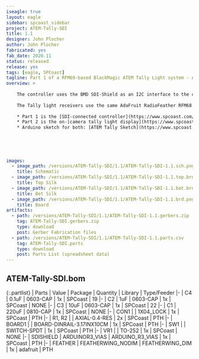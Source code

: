```yaml
---
iseagle: true
layout: eagle
sidebar: spcoast_sidebar
project: ATEM-Tally-SDI
title: 1.1
designer: John Plocher
author: John Plocher
fabricated: yes
fab_date: 2020.11
status: released
release: yes
tags: [eagle, SPCoast]
tagline: Part 1 of a RFM69-based BlackMagic ATEM Tally Light system - ATEM SDI Interface
overview: >
    
    The controller uses the BMD SDI-Shield as an I2C interface to the control signals embedded in the SDI video stream emitted by the ATEM switchers, connected to an AdaFruit RadioFeather AVR 32u4 RFM69 controller and an AdaFruit neopixel strip.  
    
    The Tally light receivers use the same AdaFruit RadioFeather RFM68 AVR 32U4 sticks with a NeoPixel strip that displays Red (LIVE), Green (PREVIEW) or dim Blue (operational, but not currently selected).
    
    * Part 1 is the [SDI-connected controller](https://www.spcoast.com/pages/ATEM-Tally-SDI.html)
    * Part 2 is the on-[camera tally light display](https://www.spcoast.com/pages/ATEM-Tally-Camera-Light.html)
    * Arduino sketch for both: [ATEM Tally Sketch](https://www.spcoast.com/pages/ATEMTallyLightRadio.html)
    
    
    
    
    
images:
  - image_path: /versions/ATEM-Tally-SDI/1.1/ATEM-Tally-SDI-1.1.sch.png
    title: Schematic
  - image_path: /versions/ATEM-Tally-SDI/1.1/ATEM-Tally-SDI-1.1.top.brd.png
    title: Top Silk
  - image_path: /versions/ATEM-Tally-SDI/1.1/ATEM-Tally-SDI-1.1.bot.brd.png
    title: Bot Silk
  - image_path: /versions/ATEM-Tally-SDI/1.1/ATEM-Tally-SDI-1.1.brd.png
    title: Board
artifacts:
  - path: /versions/ATEM-Tally-SDI/1.1/ATEM-Tally-SDI-1.1.gerbers.zip
    tag: ATEM-Tally-SDI.gerbers.zip
    type: download
    post: Gerber Fabrication files
  - path: /versions/ATEM-Tally-SDI/1.1/ATEM-Tally-SDI-1.1.parts.csv
    tag: ATEM-Tally-SDI.parts
    type: download
    post: Parts List (spreadsheet data)
---
```


## ATEM-Tally-SDI.bom

{:.partlist}
| Parts | Value | Package | Quantity | Library | Type/Feeder
|-
| C4 | 0.1uF | 0603-CAP | 1x | SPCoast | 19
|-
| C2 | 1uF | 0603-CAP | 1x | SPCoast | NONE
|-
| C3 | 10uF | 0603-CAP | 1x | SPCoast | 22
|-
| C1 | 220uF | 0810-CAP | 1x | SPCoast | NONE
|-
| CON1 |  | 1X04_LOCK | 1x | SPCoast | PTH
|-
| R1, R2 |  | AXIAL-0.4-RES | 2x | SPCoast | PTH
|-
| BOARD1 |  | BOARD-DINRAIL-3.17INX10CM | 1x | SPCoast | PTH
|-
| SW1 |  | SWITCH-SPDT | 1x | SPCoast | PTH
|-
| VR1 |  | TO-252 | 1x | SPCoast | NONE
|-
| SDISHIELD | ARDUINOR3_VIAS | ARDUINO_R3_VIAS | 1x | SPCoast | PTH
|-
| FEATHER | FEATHERWING_NODIM | FEATHERWING_DIM | 1x | adafruit | PTH
